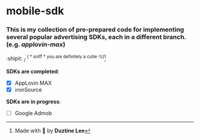 # mobile-sdk

### This is my collection of pre-prepared code for implementing several popular advertising SDKs, each in a different branch. (e.g. _applovin-max_)

:shipit: <sub>/</sub> <sup>( \* sniff \* you are definitely a cutie 💘)</sup>[^1]
[^1]: Made with 💞 by **Duztine Lee**

__SDKs are completed__:
- [x] AppLovin MAX
- [x] ironSource

__SDKs are in progress__:
- [ ] Google Admob
